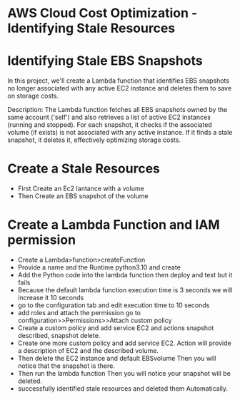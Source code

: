 # AWS Cloud Cost Optimization - Identifying Stale Resources

# Identifying Stale EBS Snapshots
In this project, we'll create a Lambda function that identifies EBS snapshots no longer associated with any active EC2 instance and deletes them to save on storage costs.

Description:
The Lambda function fetches all EBS snapshots owned by the same account ('self') and also retrieves a list of active EC2 instances (running and stopped). For each snapshot, it checks if the associated volume (if exists) is not associated with any active instance. If it finds a stale snapshot, it deletes it, effectively optimizing storage costs.

# Create a Stale Resources 

- First Create an Ec2 Iantance with a volume
- Then Create an EBS snapshot of the volume
 
# Create a Lambda Function and  IAM permission

- Create a Lambda>function>createFunction
- Provide a name and the Runtime python3.10 and create
- Add the Python code into the lambda function then deploy and test but it fails
- Because the default lambda function execution time is 3 seconds we will increase it 10 seconds
- go to the configuration tab and edit execution time to 10 seconds
- add roles and attach the permission go to configuration>>Permissions>>Attach custom policy
- Create a custom policy and add service EC2 and actions snapshot described, snapshot delete.
- Create one more custom policy and add service EC2. Action will provide a description of EC2 and the described volume.
- Then delete the EC2 instance and default EBSvolume Then you will notice that the snapshot is there.
- Then run the lambda function Then you will notice your snapshot will be deleted.
- successfully identified stale resources and deleted them Automatically.
  


  





